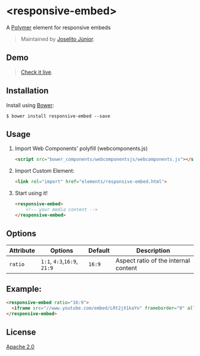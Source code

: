 # &lt;responsive-embed&gt;

A [Polymer](http://polymer-project.org) element for responsive embeds

> Maintained by [Joselito Júnior](https://github.com/joselitojunior).

## Demo

> [Check it live](http://www.joselitojunior.com/responsive-embed/index.html).

## Installation

Install using [Bower](http://bower.io):

```shell
$ bower install responsive-embed --save
```

## Usage

1. Import Web Components' polyfill (webcomponents.js)

    ```html
    <script src="bower_components/webcomponentsjs/webcomponents.js"></script>
    ```

2. Import Custom Element:

    ```html
    <link rel="import" href="elements/responsive-embed.html">
    ```

3. Start using it!

    ```html
    <responsive-embed>
        <!-- your media content -->
    </responsive-embed>
    ```

## Options

Attribute  | Options                   | Default             | Description
---        | ---                       | ---                 | ---
`ratio`      | `1:1`, `4:3`,`16:9`, `21:9`                  | `16:9`                  | Aspect ratio of the internal content

## Example:

```html
<responsive-embed ratio="16:9">
  <iframe src="//www.youtube.com/embed/LRt2jX1kaYo" frameborder="0" allowfullscreen></iframe>  
</responsive-embed>
```

## License

[Apache 2.0](http://www.apache.org/licenses/LICENSE-2.0)
